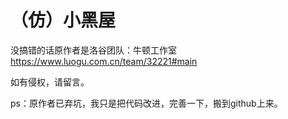 # （仿）小黑屋

没搞错的话原作者是洛谷团队：牛顿工作室
https://www.luogu.com.cn/team/32221#main

如有侵权，请留言。



ps：原作者已弃坑，我只是把代码改进，完善一下，搬到github上来。

